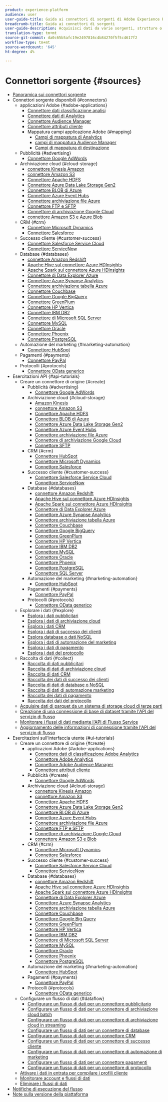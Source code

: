 ```yaml
---
product: experience-platform
audience: user
user-guide-title: Guida ai connettori di sorgenti di Adobe Experience Platform
breadcrumb-title: Guida ai connettori di sorgenti
user-guide-description: Acquisisci dati da varie sorgenti, strutture o etichette e migliora i dati già acquisiti.
translation-type: tm+mt
source-git-commit: da0c65b5afc19e2497816c4b84270f5f5c4617f2
workflow-type: tm+mt
source-wordcount: '645'
ht-degree: 4%

---
```



# Connettori sorgente {#sources}

- [Panoramica sui connettori sorgente](home.md)
- Connettori sorgente disponibili {#connectors}
   -  applicazioni Adobe {#adobe-applications}
      - [Connettore dati classificazione analisi](connectors/adobe-applications/classifications.md)
      - [Connettore dati di Analytics](connectors/adobe-applications/analytics.md)
      - [Connettore Audience Manager](connectors/adobe-applications/audience-manager.md)
      - [Connettore attributi cliente](connectors/adobe-applications/customer-attributes.md)
      - Mappatura  campi applicazione Adobe {#mapping}
         - [Campi di mappatura di Analytics](connectors/adobe-applications/mapping/analytics.md)
         - [campi di mappatura Audience Manager](connectors/adobe-applications/mapping/audience-manager.md)
         - [Campi di mappatura di destinazione](connectors/adobe-applications/mapping/target.md)
   - Pubblicità {#advertising}
      - [Connettore Google AdWords](connectors/advertising/ads.md)
   - Archiviazione cloud {#cloud-storage}
      - [connettore Kinesis Amazon](connectors/cloud-storage/kinesis.md)
      - [connettore Amazon S3](connectors/cloud-storage/s3.md)
      - [Connettore Apache HDFS](connectors/cloud-storage/hdfs.md)
      - [Connettore Azure Data Lake Storage Gen2](connectors/cloud-storage/adls-gen2.md)
      - [Connettore BLOB di Azure](connectors/cloud-storage/blob.md)
      - [Connettore Azure Event Hubs](connectors/cloud-storage/eventhub.md)
      - [Connettore archiviazione file Azure](connectors/cloud-storage/azure-file-storage.md)
      - [Connettore FTP e SFTP](connectors/cloud-storage/ftp-sftp.md)
      - [Connettore di archiviazione Google Cloud](connectors/cloud-storage/google-cloud-storage.md)
      - [connettore Amazon S3 e Azure Blob](connectors/cloud-storage/blob-s3.md)
   - CRM {#crm}
      - [Connettore Microsoft Dynamics](connectors/crm/ms-dynamics.md)
      - [Connettore Salesforce](connectors/crm/salesforce.md)
   - Successo cliente {#customer-success}
      - [Connettore Salesforce Service Cloud](connectors/customer-success/salesforce-service-cloud.md)
      - [Connettore ServiceNow](connectors/customer-success/servicenow.md)
   - Database {#databases}
      - [connettore Amazon Redshift](connectors/databases/redshift.md)
      - [Apache Hive sul connettore Azure HDInsights](connectors/databases/hive.md)
      - [Apache Spark sul connettore Azure HDInsights](connectors/databases/spark.md)
      - [Connettore di Data Explorer Azure](connectors/databases/data-explorer.md)
      - [Connettore Azure Synapse Analytics](connectors/databases/synapse-analytics.md)
      - [Connettore archiviazione tabella Azure](connectors/databases/ats.md)
      - [Connettore Couchbase](connectors/databases/couchbase.md)
      - [Connettore Google BigQuery](connectors/databases/bigquery.md)
      - [Connettore GreenPlum](connectors/databases/greenplum.md)
      - [Connettore HP Vertica](connectors/databases/hp-vertica.md)
      - [Connettore IBM DB2](connectors/databases/ibm-db2.md)
      - [Connettore di Microsoft SQL Server](connectors/databases/sql-server.md)
      - [Connettore MySQL](connectors/databases/mysql.md)
      - [Connettore Oracle](connectors/databases/oracle.md)
      - [Connettore Phoenix](connectors/databases/phoenix.md)
      - [Connettore PostgreSQL](connectors/databases/postgres.md)
   - Automazione del marketing {#marketing-automation}
      - [Connettore HubSpot](connectors/marketing-automation/hubspot.md)
   - Pagamenti {#payments}
      - [Connettore PayPal](connectors/payments/paypal.md)
   - Protocolli {#protocols}
      - [Connettore OData generico](connectors/protocols/odata.md)
- Esercitazioni API {#api-tutorials}
   - Creare un connettore di origine {#create}
      - Pubblicità {#advertising}
         - [Connettore Google AdWords](tutorials/api/create/advertising/ads.md)
      - Archiviazione cloud {#cloud-storage}
         - [Amazon Kinesis](tutorials/api/create/cloud-storage/kinesis.md)
         - [connettore Amazon S3](tutorials/api/create/cloud-storage/s3.md)
         - [Connettore Apache HDFS](tutorials/api/create/cloud-storage/hdfs.md)
         - [Connettore BLOB di Azure](tutorials/api/create/cloud-storage/blob.md)
         - [Connettore Azure Data Lake Storage Gen2](tutorials/api/create/cloud-storage/adls-gen2.md)
         - [Connettore Azure Event Hubs](tutorials/api/create/cloud-storage/eventhub.md)
         - [Connettore archiviazione file Azure](tutorials/api/create/cloud-storage/azure-file-storage.md)
         - [Connettore di archiviazione Google Cloud](tutorials/api/create/cloud-storage/google.md)
         - [Connettore SFTP](tutorials/api/create/cloud-storage/sftp.md)
      - CRM {#crm}
         - [Connettore HubSpot](tutorials/api/create/crm/hubspot.md)
         - [Connettore Microsoft Dynamics](tutorials/api/create/crm/ms-dynamics.md)
         - [Connettore Salesforce](tutorials/api/create/crm/salesforce.md)
      - Successo cliente {#customer-success}
         - [Connettore Salesforce Service Cloud](tutorials/api/create/customer-success/salesforce-service-cloud.md)
         - [Connettore ServiceNow](tutorials/api/create/customer-success/servicenow.md)
      - Database {#databases}
         - [connettore Amazon Redshift](tutorials/api/create/databases/redshift.md)
         - [Apache Hive sul connettore Azure HDInsights](tutorials/api/create/databases/hive.md)
         - [Apache Spark sul connettore Azure HDInsights](tutorials/api/create/databases/spark.md)
         - [Connettore di Data Explorer Azure](tutorials/api/create/databases/data-explorer.md)
         - [Connettore Azure Synapse Analytics](tutorials/api/create/databases/synapse-analytics.md)
         - [Connettore archiviazione tabella Azure](tutorials/api/create/databases/ats.md)
         - [Connettore Couchbase](tutorials/api/create/databases/couchbase.md)
         - [Connettore Google BigQuery](tutorials/api/create/databases/bigquery.md)
         - [Connettore GreenPlum](tutorials/api/create/databases/greenplum.md)
         - [Connettore HP Vertica](tutorials/api/create/databases/hp-vertica.md)
         - [Connettore IBM DB2](tutorials/api/create/databases/ibm-db2.md)
         - [Connettore MySQL](tutorials/api/create/databases/mysql.md)
         - [Connettore Oracle](tutorials/api/create/databases/oracle.md)
         - [Connettore Phoenix](tutorials/api/create/databases/phoenix.md)
         - [Connettore PostgreSQL](tutorials/api/create/databases/postgres.md)
         - [Connettore SQL Server](tutorials/api/create/databases/sql-server.md)
      - Automazione del marketing {#marketing-automation}
         - [Connettore HubSpot](tutorials/api/create/marketing-automation/hubspot.md)
      - Pagamenti {#payments}
         - [Connettore PayPal](tutorials/api/create/payments/paypal.md)
      - Protocolli {#protocols}
         - [Connettore OData generico](tutorials/api/create/protocols/odata.md)
   - Esplorare i dati {#explore}
      - [Esplora i dati pubblicitari](tutorials/api/explore/advertising.md)
      - [Esplora i dati di archiviazione cloud](tutorials/api/explore/cloud-storage.md)
      - [Esplora i dati CRM](tutorials/api/explore/crm.md)
      - [Esplora i dati di successo dei clienti](tutorials/api/explore/customer-success.md)
      - [Esplora database o dati NoSQL](tutorials/api/explore/database-nosql.md)
      - [Esplora i dati di automazione del marketing](tutorials/api/explore/marketing-automation.md)
      - [Esplora i dati di pagamento](tutorials/api/explore/payments.md)
      - [Esplora i dati del protocollo](tutorials/api/explore/protocols.md)
   - Raccolta di dati {#collect}
      - [Raccolta di dati pubblicitari](tutorials/api/collect/advertising.md)
      - [Raccolta di dati di archiviazione cloud](tutorials/api/collect/cloud-storage.md)
      - [Raccolta di dati CRM](tutorials/api/collect/crm.md)
      - [Raccolta dei dati di successo dei clienti](tutorials/api/collect/customer-success.md)
      - [Raccolta di dati di database o NoSQL](tutorials/api/collect/database-nosql.md)
      - [Raccolta di dati di automazione marketing](tutorials/api/collect/marketing-automation.md)
      - [Raccolta dei dati di pagamento](tutorials/api/collect/payments.md)
      - [Raccolta dei dati del protocollo](tutorials/api/collect/protocols.md)
   - [Acquisire dati di parquet da un sistema di storage cloud di terze parti](tutorials/api/cloud-storage-parquet.md)
   - [Creazione di una connessione di base di dataset tramite l&#39;API del servizio di flusso](tutorials/api/create-dataset-base-connection.md)
   - [Monitorare i flussi di dati mediante l&#39;API di Flusso Service](tutorials/api/monitor.md)
   - [Aggiornamento delle informazioni di connessione tramite l&#39;API del servizio di flusso](tutorials/api/update.md)
- Esercitazioni sull’interfaccia utente {#ui-tutorials}
   - Creare un connettore di origine {#create}
      -  applicazioni Adobe {#adobe-applications}
         - [Connettore dati di classificazione Adobe Analytics](tutorials/ui/create/adobe-applications/classifications.md)
         - [Connettore  Adobe Analytics](tutorials/ui/create/adobe-applications/analytics.md)
         - [Connettore Adobe Audience Manager](tutorials/ui/create/adobe-applications/audience-manager.md)
         - [Connettore attributi cliente](tutorials/ui/create/adobe-applications/customer-attributes.md)
      - Pubblicità {#create}
         - [Connettore Google AdWords](tutorials/ui/create/advertising/ads.md)
      - Archiviazione cloud {#cloud-storage}
         - [connettore Kinesis Amazon](tutorials/ui/create/cloud-storage/kinesis.md)
         - [connettore Amazon S3](tutorials/ui/create/cloud-storage/s3.md)
         - [Connettore Apache HDFS](tutorials/ui/create/cloud-storage/hdfs.md)
         - [Connettore Azure Data Lake Storage Gen2](tutorials/ui/create/cloud-storage/adls-gen2.md)
         - [Connettore BLOB di Azure](tutorials/ui/create/cloud-storage/blob.md)
         - [Connettore Azure Event Hubs](tutorials/ui/create/cloud-storage/eventhub.md)
         - [Connettore archiviazione file Azure](tutorials/ui/create/cloud-storage/azure-file-storage.md)
         - [Connettore FTP e SFTP](tutorials/ui/create/cloud-storage/ftp-sftp.md)
         - [Connettore di archiviazione Google Cloud](tutorials/ui/create/cloud-storage/google-cloud-storage.md)
         - [connettore Amazon S3 e Blob](tutorials/ui/create/cloud-storage/blob-s3.md)
      - CRM {#crm}
         - [Connettore Microsoft Dynamics](tutorials/ui/create/crm/dynamics.md)
         - [Connettore Salesforce](tutorials/ui/create/crm/salesforce.md)
      - Successo cliente {#customer-success}
         - [Connettore Salesforce Service Cloud](tutorials/ui/create/customer-success/salesforce-service-cloud.md)
         - [Connettore ServiceNow](tutorials/ui/create/customer-success/servicenow.md)
      - Database {#databases}
         - [connettore Amazon Redshift](tutorials/ui/create/databases/redshift.md)
         - [Apache Hive sul connettore Azure HDInsights](tutorials/ui/create/databases/hive.md)
         - [Apache Spark sul connettore Azure HDInsights](tutorials/ui/create/databases/spark.md)
         - [Connettore di Data Explorer Azure](tutorials/ui/create/databases/data-explorer.md)
         - [Connettore Azure Synapse Analytics](tutorials/ui/create/databases/synapse-analytics.md)
         - [Connettore archiviazione tabella Azure](tutorials/ui/create/databases/ats.md)
         - [Connettore Couchbase](tutorials/ui/create/databases/couchbase.md)
         - [Connettore Google Big Query](tutorials/ui/create/databases/bigquery.md)
         - [Connettore GreenPlum](tutorials/ui/create/databases/greenplum.md)
         - [Connettore HP Vertica](tutorials/ui/create/databases/hp-vertica.md)
         - [Connettore IBM DB2](tutorials/ui/create/databases/ibm-db2.md)
         - [Connettore di Microsoft SQL Server](tutorials/ui/create/databases/sql-server.md)
         - [Connettore MySQL](tutorials/ui/create/databases/mysql.md)
         - [Connettore Oracle](tutorials/ui/create/databases/oracle.md)
         - [Connettore Phoenix](tutorials/ui/create/databases/phoenix.md)
         - [Connettore PostgreSQL](tutorials/ui/create/databases/postgres.md)
      - Automazione del marketing {#marketing-automation}
         - [Connettore HubSpot](tutorials/ui/create/marketing-automation/hubspot.md)
      - Pagamenti {#payments}
         - [Connettore PayPal](tutorials/ui/create/payments/paypal.md)
      - Protocolli {#protocols}
         - [Connettore OData generico](tutorials/ui/create/protocols/odata.md)
   - Configurare un flusso di dati {#dataflow}
      - [Configurare un flusso di dati per un connettore pubblicitario](tutorials/ui/dataflow/advertising.md)
      - [Configurare un flusso di dati per un connettore di archiviazione cloud batch](tutorials/ui/dataflow/batch/cloud-storage.md)
      - [Configurare un flusso di dati per un connettore di archiviazione cloud in streaming](tutorials/ui/dataflow/streaming/cloud-storage-streaming.md)
      - [Configurare un flusso di dati per un connettore di database](tutorials/ui/dataflow/databases.md)
      - [Configurare un flusso di dati per un connettore CRM](tutorials/ui/dataflow/crm.md)
      - [Configurare un flusso di dati per un connettore di successo cliente](tutorials/ui/dataflow/customer-success.md)
      - [Configurare un flusso di dati per un connettore di automazione di marketing](tutorials/ui/dataflow/marketing-automation.md)
      - [Configurare un flusso di dati per un connettore pagamenti](tutorials/ui/dataflow/payments.md)
      - [Configurare un flusso di dati per un connettore di protocollo](tutorials/ui/dataflow/protocols.md)
   - [Attivare i dati in entrata per compilare i profili cliente](tutorials/ui/profile.md)
   - [Monitorare account e flussi di dati](tutorials/ui/monitor.md)
   - [Eliminare i flussi di dati](tutorials/ui/delete.md)
- [Notifiche di esecuzione del flusso](notifications.md)
- [Note sulla versione della piattaforma](https://www.adobe.com/go/platform-release-notes-en)
